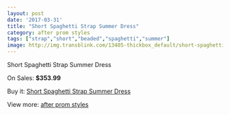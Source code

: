 ```yaml
---
layout: post
date: '2017-03-31'
title: "Short Spaghetti Strap Summer Dress"
category: after prom styles
tags: ["strap","short","beaded","spaghetti","summer"]
image: http://img.transblink.com/13405-thickbox_default/short-spaghetti-strap-summer-dress.jpg
---
```

Short Spaghetti Strap Summer Dress

On Sales: **$353.99**
<a href="https://www.transblink.com/en/after-prom-styles/4299-short-spaghetti-strap-summer-dress.html"><amp-img layout="responsive" width="600" height="600" src="//img.transblink.com/13405-thickbox_default/short-spaghetti-strap-summer-dress.jpg" alt="Short Spaghetti Strap Summer Dress 0" /></a>
<a href="https://www.transblink.com/en/after-prom-styles/4299-short-spaghetti-strap-summer-dress.html"><amp-img layout="responsive" width="600" height="600" src="//img.transblink.com/13408-thickbox_default/short-spaghetti-strap-summer-dress.jpg" alt="Short Spaghetti Strap Summer Dress 1" /></a>
<a href="https://www.transblink.com/en/after-prom-styles/4299-short-spaghetti-strap-summer-dress.html"><amp-img layout="responsive" width="600" height="600" src="//img.transblink.com/13407-thickbox_default/short-spaghetti-strap-summer-dress.jpg" alt="Short Spaghetti Strap Summer Dress 2" /></a>
<a href="https://www.transblink.com/en/after-prom-styles/4299-short-spaghetti-strap-summer-dress.html"><amp-img layout="responsive" width="600" height="600" src="//img.transblink.com/13406-thickbox_default/short-spaghetti-strap-summer-dress.jpg" alt="Short Spaghetti Strap Summer Dress 3" /></a>

Buy it: [Short Spaghetti Strap Summer Dress](https://www.transblink.com/en/after-prom-styles/4299-short-spaghetti-strap-summer-dress.html "Short Spaghetti Strap Summer Dress")

View more: [after prom styles](https://www.transblink.com/en/55-after-prom-styles "after prom styles")